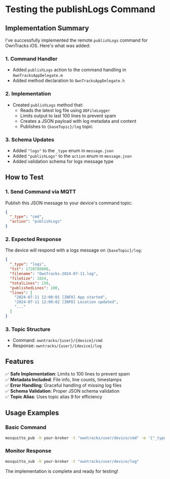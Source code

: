 # Testing the publishLogs Command

## Implementation Summary

I've successfully implemented the remote `publishLogs` command for OwnTracks iOS. Here's what was added:

### 1. Command Handler
- Added `publishLogs` action to the command handling in `OwnTracksAppDelegate.m`
- Added method declaration to `OwnTracksAppDelegate.h`

### 2. Implementation
- Created `publishLogs` method that:
  - Reads the latest log file using `DDFileLogger`
  - Limits output to last 100 lines to prevent spam
  - Creates a JSON payload with log metadata and content
  - Publishes to `{baseTopic}/log` topic

### 3. Schema Updates
- Added `"logs"` to the `_type` enum in `message.json`
- Added `"publishLogs"` to the `action` enum in `message.json`
- Added validation schema for logs message type

## How to Test

### 1. Send Command via MQTT
Publish this JSON message to your device's command topic:

```json
{
  "_type": "cmd",
  "action": "publishLogs"
}
```

### 2. Expected Response
The device will respond with a logs message on `{baseTopic}/log`:

```json
{
  "_type": "logs",
  "tst": 1720780800,
  "filename": "OwnTracks-2024-07-11.log",
  "fileSize": 1024,
  "totalLines": 150,
  "publishedLines": 100,
  "lines": [
    "2024-07-11 12:00:01 [INFO] App started",
    "2024-07-11 12:00:02 [INFO] Location updated",
    "..."
  ]
}
```

### 3. Topic Structure
- Command: `owntracks/{user}/{device}/cmd`
- Response: `owntracks/{user}/{device}/log`

## Features

✅ **Safe Implementation**: Limits to 100 lines to prevent spam  
✅ **Metadata Included**: File info, line counts, timestamps  
✅ **Error Handling**: Graceful handling of missing log files  
✅ **Schema Validation**: Proper JSON schema validation  
✅ **Topic Alias**: Uses topic alias 9 for efficiency  

## Usage Examples

### Basic Command
```bash
mosquitto_pub -h your-broker -t "owntracks/user/device/cmd" -m '{"_type":"cmd","action":"publishLogs"}'
```

### Monitor Response
```bash
mosquitto_sub -h your-broker -t "owntracks/user/device/log"
```

The implementation is complete and ready for testing! 